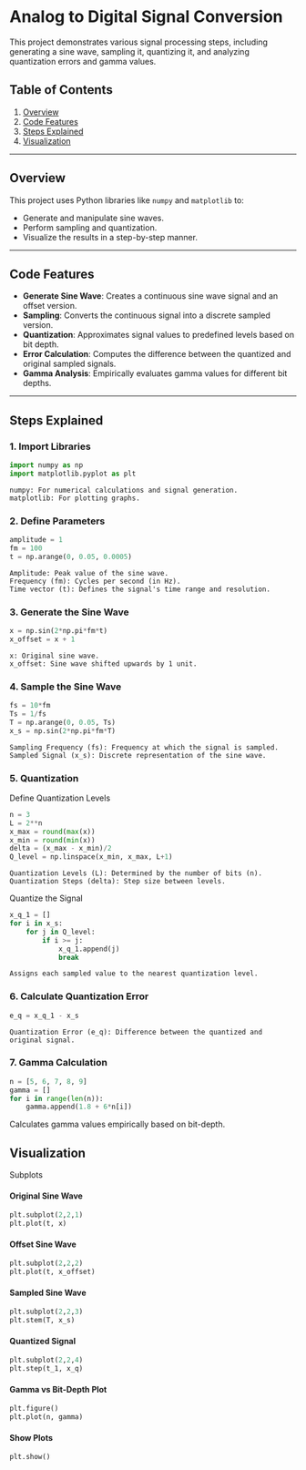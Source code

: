 # Analog to Digital Signal Conversion

This project demonstrates various signal processing steps, including generating a sine wave, sampling it, quantizing it, and analyzing quantization errors and gamma values. 

## Table of Contents
1. [Overview](#overview)
2. [Code Features](#code-features)
3. [Steps Explained](#steps-explained)
4. [Visualization](#visualization)


---

## Overview
This project uses Python libraries like `numpy` and `matplotlib` to:
- Generate and manipulate sine waves.
- Perform sampling and quantization.
- Visualize the results in a step-by-step manner.

---

## Code Features
- **Generate Sine Wave**: Creates a continuous sine wave signal and an offset version.
- **Sampling**: Converts the continuous signal into a discrete sampled version.
- **Quantization**: Approximates signal values to predefined levels based on bit depth.
- **Error Calculation**: Computes the difference between the quantized and original sampled signals.
- **Gamma Analysis**: Empirically evaluates gamma values for different bit depths.

---

## Steps Explained

### 1. Import Libraries
```python
import numpy as np
import matplotlib.pyplot as plt
```
    numpy: For numerical calculations and signal generation.
    matplotlib: For plotting graphs.

### 2. Define Parameters
```python
amplitude = 1
fm = 100
t = np.arange(0, 0.05, 0.0005)
```
    Amplitude: Peak value of the sine wave.
    Frequency (fm): Cycles per second (in Hz).
    Time vector (t): Defines the signal's time range and resolution.

### 3. Generate the Sine Wave
```python
x = np.sin(2*np.pi*fm*t)
x_offset = x + 1
```
    x: Original sine wave.
    x_offset: Sine wave shifted upwards by 1 unit.

### 4. Sample the Sine Wave
```python
fs = 10*fm
Ts = 1/fs
T = np.arange(0, 0.05, Ts)
x_s = np.sin(2*np.pi*fm*T)
```
    Sampling Frequency (fs): Frequency at which the signal is sampled.
    Sampled Signal (x_s): Discrete representation of the sine wave.

### 5. Quantization
Define Quantization Levels
```python
n = 3
L = 2**n
x_max = round(max(x))
x_min = round(min(x))
delta = (x_max - x_min)/2
Q_level = np.linspace(x_min, x_max, L+1)
```
    Quantization Levels (L): Determined by the number of bits (n).
    Quantization Steps (delta): Step size between levels.

Quantize the Signal
```python
x_q_1 = []
for i in x_s:
    for j in Q_level:
        if i >= j:
            x_q_1.append(j)
            break
```
    Assigns each sampled value to the nearest quantization level.

### 6. Calculate Quantization Error
```python
e_q = x_q_1 - x_s
```
    Quantization Error (e_q): Difference between the quantized and original signal.

### 7. Gamma Calculation
```python
n = [5, 6, 7, 8, 9]
gamma = []
for i in range(len(n)):
    gamma.append(1.8 + 6*n[i])
```
Calculates gamma values empirically based on bit-depth.

## Visualization
Subplots

#### Original Sine Wave
```python
plt.subplot(2,2,1)
plt.plot(t, x)
```

#### Offset Sine Wave
```python
plt.subplot(2,2,2)
plt.plot(t, x_offset)
```

#### Sampled Sine Wave
```python
plt.subplot(2,2,3)
plt.stem(T, x_s)
```

#### Quantized Signal
```python
plt.subplot(2,2,4)
plt.step(t_1, x_q)
```

#### Gamma vs Bit-Depth Plot
```python
plt.figure()
plt.plot(n, gamma)
```

#### Show Plots
```python
plt.show()
```
